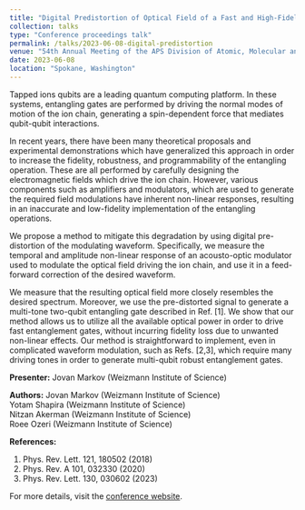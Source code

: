 ```yaml
---
title: "Digital Predistortion of Optical Field of a Fast and High-Fidelity Entangling Gate for Trapped Ion Qubits"
collection: talks
type: "Conference proceedings talk"
permalink: /talks/2023-06-08-digital-predistortion
venue: "54th Annual Meeting of the APS Division of Atomic, Molecular and Optical Physics"
date: 2023-06-08
location: "Spokane, Washington"
---
```


Tapped ions qubits are a leading quantum computing platform. In these systems, entangling gates are performed by driving the normal modes of motion of the ion chain, generating a spin-dependent force that mediates qubit-qubit interactions.

In recent years, there have been many theoretical proposals and experimental demonstrations which have generalized this approach in order to increase the fidelity, robustness, and programmability of the entangling operation. These are all performed by carefully designing the electromagnetic fields which drive the ion chain. However, various components such as amplifiers and modulators, which are used to generate the required field modulations have inherent non-linear responses, resulting in an inaccurate and low-fidelity implementation of the entangling operations.

We propose a method to mitigate this degradation by using digital pre-distortion of the modulating waveform. Specifically, we measure the temporal and amplitude non-linear response of an acousto-optic modulator used to modulate the optical field driving the ion chain, and use it in a feed-forward correction of the desired waveform.

We measure that the resulting optical field more closely resembles the desired spectrum. Moreover, we use the pre-distorted signal to generate a multi-tone two-qubit entangling gate described in Ref. [1]. We show that our method allows us to utilize all the available optical power in order to drive fast entanglement gates, without incurring fidelity loss due to unwanted non-linear effects. Our method is straightforward to implement, even in complicated waveform modulation, such as Refs. [2,3], which require many driving tones in order to generate multi-qubit robust entanglement gates.

**Presenter:**
Jovan Markov (Weizmann Institute of Science)

**Authors:**
Jovan Markov (Weizmann Institute of Science)  
Yotam Shapira (Weizmann Institute of Science)  
Nitzan Akerman (Weizmann Institute of Science)  
Roee Ozeri (Weizmann Institute of Science)

**References:**
1. Phys. Rev. Lett. 121, 180502 (2018)
2. Phys. Rev. A 101, 032330 (2020)
3. Phys. Rev. Lett. 130, 030602 (2023)

For more details, visit the [conference website](https://meetings.aps.org/Meeting/DAMOP23/Session/U09.2).